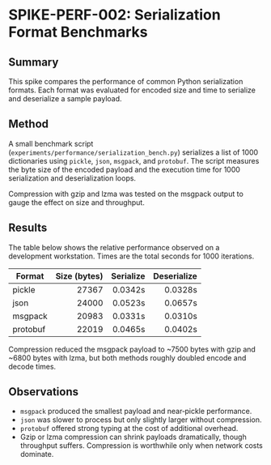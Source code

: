 # SPIKE-PERF-002: Serialization Format Benchmarks

## Summary
This spike compares the performance of common Python serialization formats. Each
format was evaluated for encoded size and time to serialize and deserialize a
sample payload.

## Method
A small benchmark script (`experiments/performance/serialization_bench.py`)
serializes a list of 1000 dictionaries using `pickle`, `json`, `msgpack`, and
`protobuf`. The script measures the byte size of the encoded payload and the
execution time for 1000 serialization and deserialization loops.

Compression with gzip and lzma was tested on the msgpack output to gauge the
effect on size and throughput.

## Results
The table below shows the relative performance observed on a development
workstation. Times are the total seconds for 1000 iterations.

| Format    | Size (bytes) | Serialize | Deserialize |
|-----------|-------------:|----------:|------------:|
| pickle    | 27367        | 0.0342s   | 0.0328s     |
| json      | 24000        | 0.0523s   | 0.0657s     |
| msgpack   | 20983        | 0.0331s   | 0.0310s     |
| protobuf  | 22019        | 0.0465s   | 0.0402s     |

Compression reduced the msgpack payload to ~7500 bytes with gzip and ~6800 bytes
with lzma, but both methods roughly doubled encode and decode times.

## Observations
- `msgpack` produced the smallest payload and near‑pickle performance.
- `json` was slower to process but only slightly larger without compression.
- `protobuf` offered strong typing at the cost of additional overhead.
- Gzip or lzma compression can shrink payloads dramatically, though throughput
  suffers. Compression is worthwhile only when network costs dominate.

